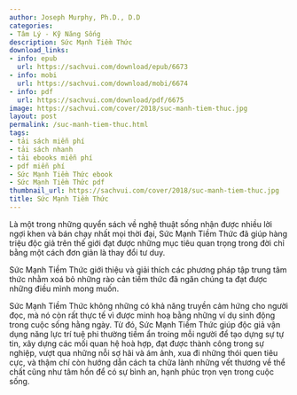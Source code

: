 ```yaml
---
author: Joseph Murphy, Ph.D., D.D
categories:
- Tâm Lý - Kỹ Năng Sống
description: Sức Mạnh Tiềm Thức
download_links:
- info: epub
  url: https://sachvui.com/download/epub/6673
- info: mobi
  url: https://sachvui.com/download/mobi/6674
- info: pdf
  url: https://sachvui.com/download/pdf/6675
image: https://sachvui.com/cover/2018/suc-manh-tiem-thuc.jpg
layout: post
permalink: /suc-manh-tiem-thuc.html
tags:
- tải sách miễn phí
- tải sách nhanh
- tải ebooks miễn phí
- pdf miễn phí
- Sức Mạnh Tiềm Thức ebook
- Sức Mạnh Tiềm Thức pdf
thumbnail_url: https://sachvui.com/cover/2018/suc-manh-tiem-thuc.jpg
title: Sức Mạnh Tiềm Thức
---
```


 <div class="item-desc text-justify"> <p>Là một trong những quyển sách về nghệ thuật sống nhận được nhiều lời ngợi khen và bán chạy nhất mọi thời đại, Sức Mạnh Tiềm Thức đã giúp hàng triệu độc giả trên thế giới đạt được những mục tiêu quan trọng trong đời chỉ bằng một cách đơn giản là thay đổi tư duy.</p><p>Sức Mạnh Tiềm Thức giới thiệu và giải thích các phương pháp tập trung tâm thức nhằm xoá bỏ những rào cản tiềm thức đã ngăn chúng ta đạt được những điều mình mong muốn.</p><p>Sức Mạnh Tiềm Thức không những có khả năng truyền cảm hứng cho người đọc, mà nó còn rất thực tế vì được minh hoạ bằng những ví dụ sinh động trong cuộc sống hằng ngày. Từ đó, Sức Mạnh Tiềm Thức giúp độc giả vận dụng năng lực trí tuệ phi thường tiềm ẩn troing mỗi người để tạo dựng sự tự tin, xây dựng các mối quan hệ hoà hợp, đạt được thành công trong sự nghiệp, vượt qua những nỗi sợ hãi và ám ảnh, xua đi những thói quen tiêu cực, và thậm chí còn hướng dẫn cách ta chữa lành những vết thương về thể chất cũng như tâm hồn để có sự bình an, hạnh phúc trọn vẹn trong cuộc sống.</p> </div>